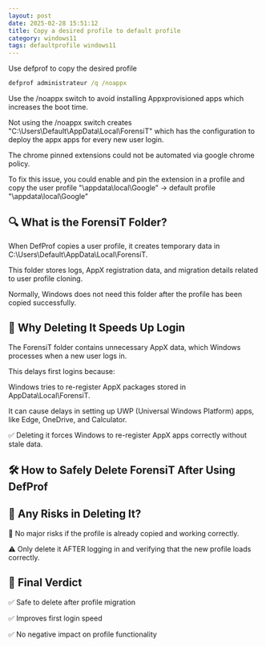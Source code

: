 ```yaml
---
layout: post
date: 2025-02-28 15:51:12
title: Copy a desired profile to default profile
category: windows11
tags: defaultprofile windows11
---
```



Use defprof to copy the desired profile

```cmd
defprof administrateur /q /noappx
```
Use the /noappx switch to avoid installing Appxprovisioned apps which increases the boot time.

Not using the /noappx switch creates "C:\Users\Default\AppData\Local\ForensiT" which has the configuration to deploy the appx apps for every new user login.

The chrome pinned extensions could not be automated via google chrome policy. 

To fix this issue, you could enable and pin the extension in a profile and copy the user profile "\appdata\local\Google" -> default profile "\appdata\local\Google"


🔍 What is the ForensiT Folder?
---

When DefProf copies a user profile, it creates temporary data in C:\Users\Default\AppData\Local\ForensiT.

This folder stores logs, AppX registration data, and migration details related to user profile cloning.

Normally, Windows does not need this folder after the profile has been copied successfully.

🚀 Why Deleting It Speeds Up Login
---

The ForensiT folder contains unnecessary AppX data, which Windows processes when a new user logs in.

This delays first logins because:

Windows tries to re-register AppX packages stored in AppData\Local\ForensiT.

It can cause delays in setting up UWP (Universal Windows Platform) apps, like Edge, OneDrive, and Calculator.

✅ Deleting it forces Windows to re-register AppX apps correctly without stale data.

🛠️ How to Safely Delete ForensiT After Using DefProf
---

🔴 Any Risks in Deleting It?
---

🚨 No major risks if the profile is already copied and working correctly.

⚠ Only delete it AFTER logging in and verifying that the new profile loads correctly.

🎯 Final Verdict
---

✅ Safe to delete after profile migration

✅ Improves first login speed

✅ No negative impact on profile functionality




